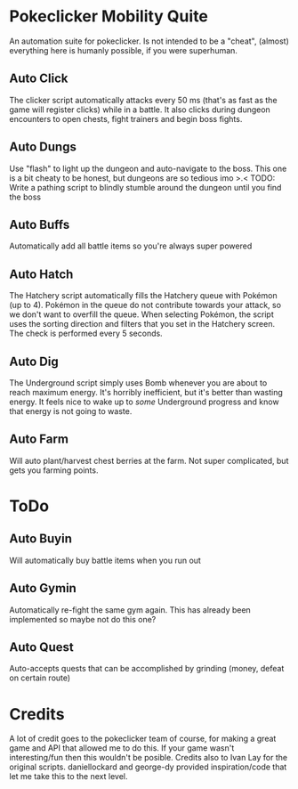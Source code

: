 # Pokeclicker Mobility Quite
An automation suite for pokeclicker.
Is not intended to be a "cheat", (almost) everything here is humanly possible, if you were superhuman.

## Auto Click

The clicker script automatically attacks every 50 ms (that's as fast as the game will register clicks) while in a battle. 
It also clicks during dungeon encounters to open chests, fight trainers and begin boss fights.

## Auto Dungs

Use "flash" to light up the dungeon and auto-navigate to the boss.
This one is a bit cheaty to be honest, but dungeons are so tedious imo >.<
TODO: Write a pathing script to blindly stumble around the dungeon until you find the boss

## Auto Buffs

Automatically add all battle items so you're always super powered

## Auto Hatch

The Hatchery script automatically fills the Hatchery queue with Pokémon (up to 4). 
Pokémon in the queue do not contribute towards your attack, so we don't want to overfill the queue.
When selecting Pokémon, the script uses the sorting direction and filters that you set in the Hatchery screen. 
The check is performed every 5 seconds.

## Auto Dig

The Underground script simply uses Bomb whenever you are about to reach maximum energy. 
It's horribly inefficient, but it's better than wasting energy. 
It feels nice to wake up to _some_ Underground progress and know that energy is not going to waste.

## Auto Farm

Will auto plant/harvest chest berries at the farm.
Not super complicated, but gets you farming points.

# ToDo

## Auto Buyin

Will automatically buy battle items when you run out

## Auto Gymin

Automatically re-fight the same gym again.
This has already been implemented so maybe not do this one?

## Auto Quest

Auto-accepts quests that can be accomplished by grinding (money, defeat on certain route)

# Credits

A lot of credit goes to the pokeclicker team of course, for making a great game and API that allowed me to do this. 
If your game wasn't interesting/fun then this wouldn't be posible. 
Credits also to Ivan Lay for the original scripts. daniellockard and george-dy provided inspiration/code that let me take this to the next level.

